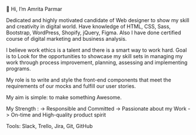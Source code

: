 👋 Hi, I’m Amrita Parmar

Dedicated and highly motivated candidate of Web designer to show my skill and creativity in digital world. Have knowledge of HTML, CSS, Sass, Bootstrap, WordPress, Shopify, jQuery, Figma. Also I have done certified course of digital marketing and business analysis.

I believe work ethics is a talent and there is a smart way to work hard. Goal is to Look for the opportunities to showcase my skill sets in managing my work through process improvement, planning, assessing and implementing programs.

My role is to write and style the front-end components that meet the requirements of our mocks and fulfill our user stories.

My aim is simple: to make something Awesome.

My Strength :
-> Responsible and Committed
-> Passionate about my Work
-> On-time and High-quality product spirit

Tools: Slack, Trello, Jira, Git, GitHub


<!---
amritaparmar/amritaparmar is a ✨ special ✨ repository because its `README.md` (this file) appears on your GitHub profile.
You can click the Preview link to take a look at your changes.
--->

